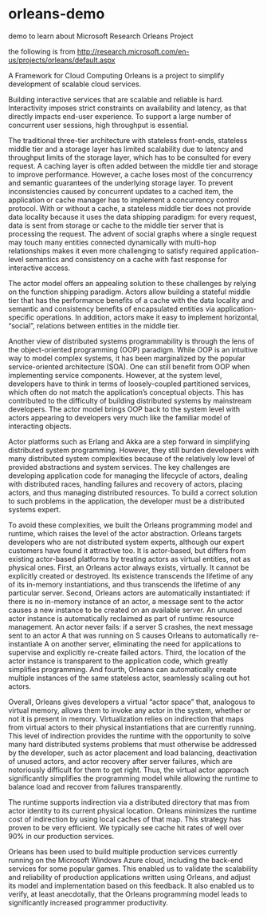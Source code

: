 orleans-demo
============

 demo to learn about Microsoft Research Orleans Project

the following is from http://research.microsoft.com/en-us/projects/orleans/default.aspx

A Framework for Cloud Computing Orleans is a project to simplify development of scalable cloud services.

Building interactive services that are scalable and reliable is hard. Interactivity imposes strict constraints on availability and latency, as that directly impacts end-user experience. To support a large number of concurrent user sessions, high throughput is essential.

The traditional three-tier architecture with stateless front-ends, stateless middle tier and a storage layer has limited scalability due to latency and throughput limits of the storage layer, which has to be consulted for every request. A caching layer is often added between the middle tier and storage to improve performance. However, a cache loses most of the concurrency and semantic guarantees of the underlying storage layer. To prevent inconsistencies caused by concurrent updates to a cached item, the application or cache manager has to implement a concurrency control protocol. With or without a cache, a stateless middle tier does not provide data locality because it uses the data shipping paradigm: for every request, data is sent from storage or cache to the middle tier server that is processing the request. The advent of social graphs where a single request may touch many entities connected dynamically with multi-hop relationships makes it even more challenging to satisfy required application-level semantics and consistency on a cache with fast response for interactive access.

The actor model offers an appealing solution to these challenges by relying on the function shipping paradigm. Actors allow building a stateful middle tier that has the performance benefits of a cache with the data locality and semantic and consistency benefits of encapsulated entities via application-specific operations. In addition, actors make it easy to implement horizontal, “social”, relations between entities in the middle tier.

Another view of distributed systems programmability is through the lens of the object-oriented programming (OOP) paradigm. While OOP is an intuitive way to model complex systems, it has been marginalized by the popular service-oriented architecture (SOA). One can still benefit from OOP when implementing service components. However, at the system level, developers have to think in terms of loosely-coupled partitioned services, which often do not match the application’s conceptual objects. This has contributed to the difficulty of building distributed systems by mainstream developers. The actor model brings OOP back to the system level with actors appearing to developers very much like the familiar model of interacting objects.

Actor platforms such as Erlang and Akka are a step forward in simplifying distributed system programming. However, they still burden developers with many distributed system complexities because of the relatively low level of provided abstractions and system services. The key challenges are developing application code for managing the lifecycle of actors, dealing with distributed races, handling failures and recovery of actors, placing actors, and thus managing distributed resources. To build a correct solution to such problems in the application, the developer must be a distributed systems expert.

To avoid these complexities, we built the Orleans programming model and runtime, which raises the level of the actor abstraction. Orleans targets developers who are not distributed system experts, although our expert customers have found it attractive too. It is actor-based, but differs from existing actor-based platforms by treating actors as virtual entities, not as physical ones. First, an Orleans actor always exists, virtually. It cannot be explicitly created or destroyed. Its existence transcends the lifetime of any of its in-memory instantiations, and thus transcends the lifetime of any particular server. Second, Orleans actors are automatically instantiated: if there is no in-memory instance of an actor, a message sent to the actor causes a new instance to be created on an available server. An unused actor instance is automatically reclaimed as part of runtime resource management. An actor never fails: if a server S crashes, the next message sent to an actor A that was running on S causes Orleans to automatically re-instantiate A on another server, eliminating the need for applications to supervise and explicitly re-create failed actors. Third, the location of the actor instance is transparent to the application code, which greatly simplifies programming. And fourth, Orleans can automatically create multiple instances of the same stateless actor, seamlessly scaling out hot actors.

Overall, Orleans gives developers a virtual “actor space” that, analogous to virtual memory, allows them to invoke any actor in the system, whether or not it is present in memory. Virtualization relies on indirection that maps from virtual actors to their physical instantiations that are currently running. This level of indirection provides the runtime with the opportunity to solve many hard distributed systems problems that must otherwise be addressed by the developer, such as actor placement and load balancing, deactivation of unused actors, and actor recovery after server failures, which are notoriously difficult for them to get right. Thus, the virtual actor approach significantly simplifies the programming model while allowing the runtime to balance load and recover from failures transparently.

The runtime supports indirection via a distributed directory that mas from actor identity to its current physical location. Orleans minimizes the runtime cost of indirection by using local caches of that map. This strategy has proven to be very efficient. We typically see cache hit rates of well over 90% in our production services.

Orleans has been used to build multiple production services currently running on the Microsoft Windows Azure cloud, including the back-end services for some popular games. This enabled us to validate the scalability and reliability of production applications written using Orleans, and adjust its model and implementation based on this feedback. It also enabled us to verify, at least anecdotally, that the Orleans programming model leads to significantly increased programmer productivity.
